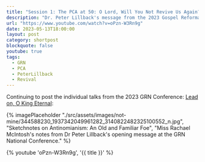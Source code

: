```yaml
---
title: "Session 1: The PCA at 50: O Lord, Will You Not Revive Us Again?"
description: "Dr. Peter Lillback's message from the 2023 Gospel Reformation Network."
url: "https://www.youtube.com/watch?v=oPzn-W3Rn9g"
date: 2023-05-13T18:00:00
layout: post
category: shortpost
blockquote: false
youtube: true
tags:
  - GRN
  - PCA
  - PeterLillback
  - Revival
---
```


Continuing to post the individual talks from the 2023 GRN Conference: [Lead on, O King Eternal](/blog/grn-conference-lead-on-o-king-eternal/):

{% imagePlaceholder "./src/assets/images/not-mine/344588230_1937342049961282_3140822482325100552_n.jpg", "Sketchnotes on Antinomianism: An Old and Familiar Foe", "Miss Rachael McIntosh's notes from Dr Peter Lillback's opening message at the GRN National Conference." %}

{% youtube 'oPzn-W3Rn9g', '{{ title }}' %}
